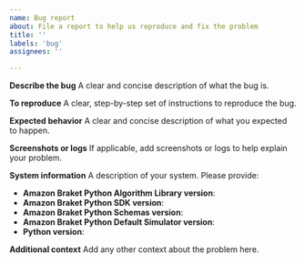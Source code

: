 ```yaml
---
name: Bug report
about: File a report to help us reproduce and fix the problem
title: ''
labels: 'bug'
assignees: ''

---
```


**Describe the bug**
A clear and concise description of what the bug is.

**To reproduce**
A clear, step-by-step set of instructions to reproduce the bug.

**Expected behavior**
A clear and concise description of what you expected to happen.

**Screenshots or logs**
If applicable, add screenshots or logs to help explain your problem.

**System information**
A description of your system. Please provide:
- **Amazon Braket Python Algorithm Library version**:
- **Amazon Braket Python SDK version**:
- **Amazon Braket Python Schemas version**:
- **Amazon Braket Python Default Simulator version**:
- **Python version**:

**Additional context**
Add any other context about the problem here.

